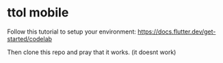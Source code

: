 # ttol mobile

Follow this tutorial to setup your environment: https://docs.flutter.dev/get-started/codelab

Then clone this repo and pray that it works. (it doesnt work)
